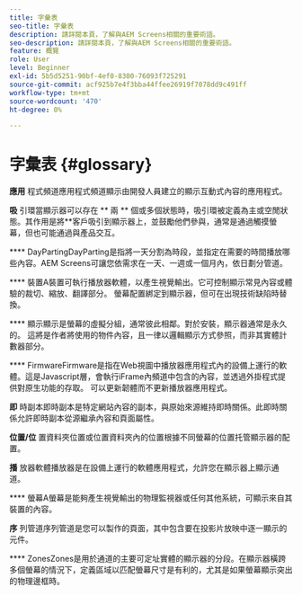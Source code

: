 ```yaml
---
title: 字彙表
seo-title: 字彙表
description: 請詳閱本頁，了解與AEM Screens相關的重要術語。
seo-description: 請詳閱本頁，了解與AEM Screens相關的重要術語。
feature: 概覽
role: User
level: Beginner
exl-id: 5b5d5251-90bf-4ef0-8300-76093f725291
source-git-commit: acf925b7e4f3bba44ffee26919f7078dd9c491ff
workflow-type: tm+mt
source-wordcount: '470'
ht-degree: 0%

---
```


# 字彙表 {#glossary}

**應用** 程式頻道應用程式頻道顯示由開發人員建立的顯示互動式內容的應用程式。

**吸** 引環當顯示器可以存在 ** 兩 ** 個或多個狀態時，吸引環被定義為主或空閒狀態。其作用是將&#x200B;**&#x200B;客戶吸引到顯示器上，並鼓勵他們參與，通常是通過觸摸螢幕，但也可能通過與產品交互。

**** DayPartingDayParting是指將一天分割為時段，並指定在需要的時間播放哪些內容。AEM Screens可讓您依需求在一天、一週或一個月內，依日劃分管道。

**** 裝置A裝置可執行播放器軟體，以產生視覺輸出。它可控制顯示常見內容或體驗的裁切、縮放、翻譯部分。 螢幕配置綁定到顯示器，但可在出現技術缺陷時替換。

**** 顯示顯示是螢幕的虛擬分組，通常彼此相鄰。對於安裝，顯示器通常是永久的。 這將是作者將使用的物件內容，且一律以邏輯顯示方式參照，而非其實體計數器部分。

**** FirmwareFirmware是指在Web視圖中播放器應用程式內的設備上運行的軟體。這是Javascript層，會執行iFrame內頻道中包含的內容，並透過外掛程式提供對原生功能的存取。 可以更新韌體而不更新播放器應用程式。

**即** 時副本即時副本是特定網站內容的副本，與原始來源維持即時關係。此即時關係允許即時副本從源繼承內容和頁面屬性。

**位置/位** 置資料夾位置或位置資料夾內的位置根據不同螢幕的位置托管顯示器的配置。

**播** 放器軟體播放器是在設備上運行的軟體應用程式，允許您在顯示器上顯示通道。

**** 螢幕A螢幕是能夠產生視覺輸出的物理監視器或任何其他系統，可顯示來自其裝置的內容。

**序** 列管道序列管道是您可以製作的頁面，其中包含要在投影片放映中逐一顯示的元件。

**** ZonesZones是用於通道的主要可定址實體的顯示器的分段。在顯示器橫跨多個螢幕的情況下，定義區域以匹配螢幕尺寸是有利的，尤其是如果螢幕顯示突出的物理邊框時。
